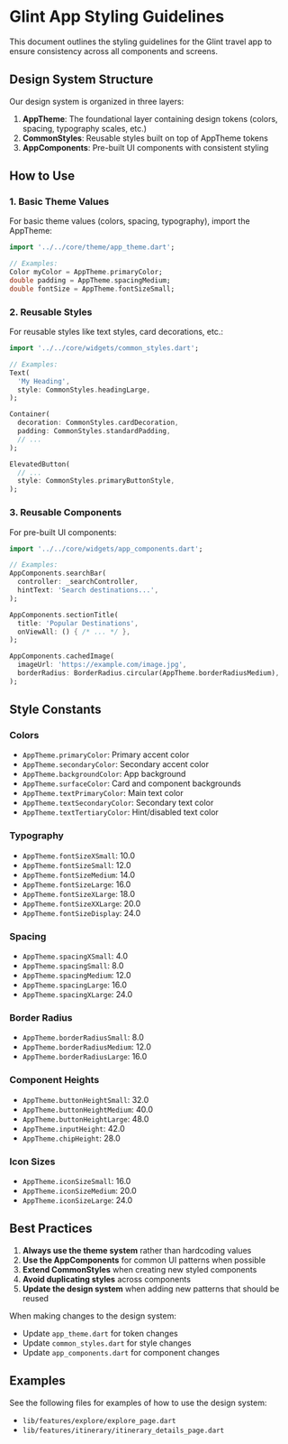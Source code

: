 # Glint App Styling Guidelines

This document outlines the styling guidelines for the Glint travel app to ensure consistency across all components and screens.

## Design System Structure

Our design system is organized in three layers:

1. **AppTheme**: The foundational layer containing design tokens (colors, spacing, typography scales, etc.)
2. **CommonStyles**: Reusable styles built on top of AppTheme tokens
3. **AppComponents**: Pre-built UI components with consistent styling

## How to Use

### 1. Basic Theme Values

For basic theme values (colors, spacing, typography), import the AppTheme:

```dart
import '../../core/theme/app_theme.dart';

// Examples:
Color myColor = AppTheme.primaryColor;
double padding = AppTheme.spacingMedium;
double fontSize = AppTheme.fontSizeSmall;
```

### 2. Reusable Styles

For reusable styles like text styles, card decorations, etc.:

```dart
import '../../core/widgets/common_styles.dart';

// Examples:
Text(
  'My Heading',
  style: CommonStyles.headingLarge,
);

Container(
  decoration: CommonStyles.cardDecoration,
  padding: CommonStyles.standardPadding,
  // ...
);

ElevatedButton(
  // ...
  style: CommonStyles.primaryButtonStyle,
);
```

### 3. Reusable Components

For pre-built UI components:

```dart
import '../../core/widgets/app_components.dart';

// Examples:
AppComponents.searchBar(
  controller: _searchController,
  hintText: 'Search destinations...',
);

AppComponents.sectionTitle(
  title: 'Popular Destinations',
  onViewAll: () { /* ... */ },
);

AppComponents.cachedImage(
  imageUrl: 'https://example.com/image.jpg',
  borderRadius: BorderRadius.circular(AppTheme.borderRadiusMedium),
);
```

## Style Constants

### Colors

- `AppTheme.primaryColor`: Primary accent color
- `AppTheme.secondaryColor`: Secondary accent color
- `AppTheme.backgroundColor`: App background
- `AppTheme.surfaceColor`: Card and component backgrounds
- `AppTheme.textPrimaryColor`: Main text color
- `AppTheme.textSecondaryColor`: Secondary text color
- `AppTheme.textTertiaryColor`: Hint/disabled text color

### Typography

- `AppTheme.fontSizeXSmall`: 10.0
- `AppTheme.fontSizeSmall`: 12.0
- `AppTheme.fontSizeMedium`: 14.0
- `AppTheme.fontSizeLarge`: 16.0
- `AppTheme.fontSizeXLarge`: 18.0
- `AppTheme.fontSizeXXLarge`: 20.0
- `AppTheme.fontSizeDisplay`: 24.0

### Spacing

- `AppTheme.spacingXSmall`: 4.0
- `AppTheme.spacingSmall`: 8.0
- `AppTheme.spacingMedium`: 12.0
- `AppTheme.spacingLarge`: 16.0
- `AppTheme.spacingXLarge`: 24.0

### Border Radius

- `AppTheme.borderRadiusSmall`: 8.0
- `AppTheme.borderRadiusMedium`: 12.0
- `AppTheme.borderRadiusLarge`: 16.0

### Component Heights

- `AppTheme.buttonHeightSmall`: 32.0
- `AppTheme.buttonHeightMedium`: 40.0
- `AppTheme.buttonHeightLarge`: 48.0
- `AppTheme.inputHeight`: 42.0
- `AppTheme.chipHeight`: 28.0

### Icon Sizes

- `AppTheme.iconSizeSmall`: 16.0
- `AppTheme.iconSizeMedium`: 20.0
- `AppTheme.iconSizeLarge`: 24.0

## Best Practices

1. **Always use the theme system** rather than hardcoding values
2. **Use the AppComponents** for common UI patterns when possible
3. **Extend CommonStyles** when creating new styled components
4. **Avoid duplicating styles** across components
5. **Update the design system** when adding new patterns that should be reused

When making changes to the design system:
- Update `app_theme.dart` for token changes
- Update `common_styles.dart` for style changes
- Update `app_components.dart` for component changes

## Examples

See the following files for examples of how to use the design system:
- `lib/features/explore/explore_page.dart`
- `lib/features/itinerary/itinerary_details_page.dart` 